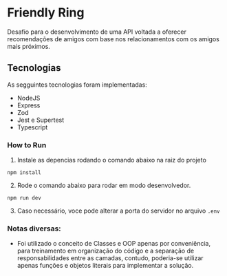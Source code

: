 # Friendly Ring

Desafio para o desenvolvimento de uma API voltada a oferecer recomendações de amigos com base nos relacionamentos com os amigos mais próximos.

## Tecnologias

As segguintes tecnologias foram implementadas:
- NodeJS
- Express
- Zod
- Jest e Supertest
- Typescript

### How to Run

1. Instale as depencias rodando o comando abaixo na raiz do projeto

`npm install`

2. Rode o comando abaixo para rodar em modo desenvolvedor.

`npm run dev`

3. Caso necessário, voce pode alterar a porta do servidor no arquivo `.env`


### Notas diversas:
- Foi utilizado o conceito de Classes e OOP apenas por conveniência, para treinamento em organização do código e a separação de responsabilidades entre as camadas, contudo, poderia-se utilizar apenas funções e objetos literais para implementar a solução.